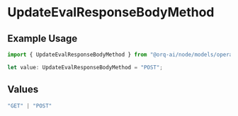 # UpdateEvalResponseBodyMethod

## Example Usage

```typescript
import { UpdateEvalResponseBodyMethod } from "@orq-ai/node/models/operations";

let value: UpdateEvalResponseBodyMethod = "POST";
```

## Values

```typescript
"GET" | "POST"
```